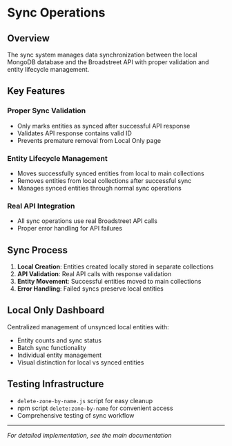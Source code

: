 # Sync Operations

## Overview

The sync system manages data synchronization between the local MongoDB database and the Broadstreet API with proper validation and entity lifecycle management.

## Key Features

### Proper Sync Validation
- Only marks entities as synced after successful API response
- Validates API response contains valid ID
- Prevents premature removal from Local Only page

### Entity Lifecycle Management
- Moves successfully synced entities from local to main collections
- Removes entities from local collections after successful sync
- Manages synced entities through normal sync operations

### Real API Integration
- All sync operations use real Broadstreet API calls
- Proper error handling for API failures

## Sync Process

1. **Local Creation**: Entities created locally stored in separate collections
2. **API Validation**: Real API calls with response validation
3. **Entity Movement**: Successful entities moved to main collections
4. **Error Handling**: Failed syncs preserve local entities

## Local Only Dashboard

Centralized management of unsynced local entities with:
- Entity counts and sync status
- Batch sync functionality
- Individual entity management
- Visual distinction for local vs synced entities

## Testing Infrastructure

- `delete-zone-by-name.js` script for easy cleanup
- npm script `delete:zone-by-name` for convenient access
- Comprehensive testing of sync workflow

---

*For detailed implementation, see the main documentation*